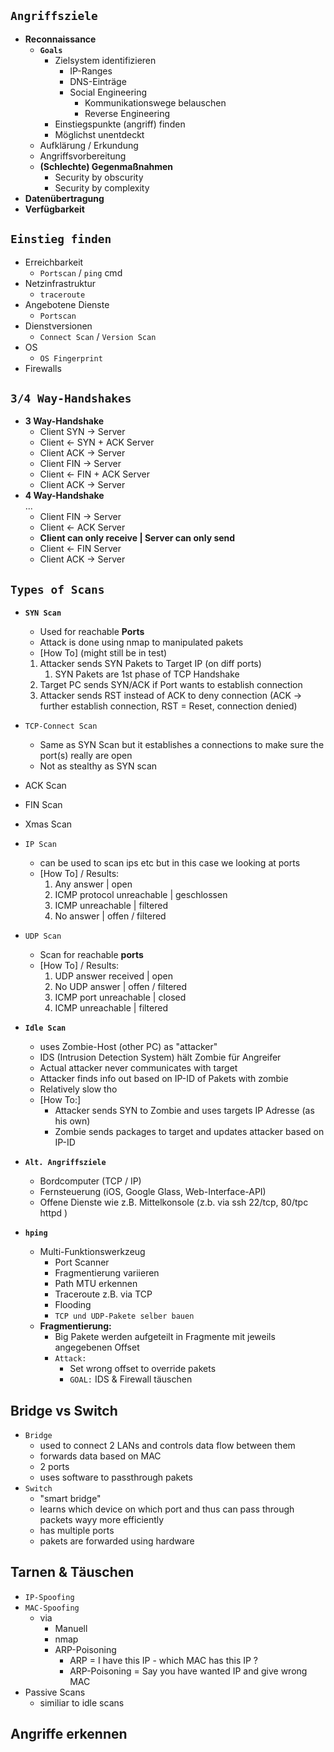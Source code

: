 ## **`Angriffsziele`**
- **Reconnaissance**
  - **`Goals`**
    - Zielsystem identifizieren
      - IP-Ranges
      - DNS-Einträge
      - Social Engineering
        - Kommunikationswege belauschen
        - Reverse Engineering
    - Einstiegspunkte (angriff) finden
    - Möglichst unentdeckt
  - Aufklärung / Erkundung
  - Angriffsvorbereitung
  - **(Schlechte) Gegenmaßnahmen**
    - Security by obscurity
    - Security by complexity
- **Datenübertragung**
- **Verfügbarkeit**

## **`Einstieg finden`**
- Erreichbarkeit
  - `Portscan` / `ping` cmd
- Netzinfrastruktur
  - `traceroute`
- Angebotene Dienste
  - `Portscan`
- Dienstversionen
  - `Connect Scan` / `Version Scan`
- OS
  - `OS Fingerprint`
- Firewalls

## **`3/4 Way-Handshakes`**
- **3 Way-Handshake**
  - Client SYN -> Server
  - Client <- SYN + ACK Server
  - Client ACK -> Server
  - Client FIN -> Server
  - Client <- FIN + ACK Server
  - Client ACK -> Server
- **4 Way-Handshake**\
  ...
  - Client FIN -> Server
  - Client <- ACK Server
  - **Client can only receive | Server can only send**
  - Client <- FIN Server
  - Client ACK -> Server

## **`Types of Scans`**
- **`SYN Scan`** 
  - Used for reachable **Ports**
  - Attack is done using nmap to manipulated pakets
  - [How To] (might still be in test)
  1. Attacker sends SYN Pakets to Target IP (on diff ports)
     1. SYN Pakets are 1st phase of TCP Handshake
  2. Target PC sends SYN/ACK if Port wants to establish connection
  3. Attacker sends RST instead of ACK to deny connection (ACK -> further establish connection, RST = Reset, connection denied)

- `TCP-Connect Scan`
  - Same as SYN Scan but it establishes a connections to make sure the port(s) really are open
  - Not as stealthy as SYN scan
- ACK Scan
- FIN Scan
- Xmas Scan

- `IP Scan`
  - can be used to scan ips etc but in this case we looking at ports
  - [How To] / Results:
    1. Any answer | open
    2. ICMP protocol unreachable | geschlossen
    3. ICMP unreachable | filtered
    4. No answer | offen / filtered

- `UDP Scan`
  - Scan for reachable **ports**
  - [How To] / Results:
    1. UDP answer received | open
    2. No UDP answer | offen / filtered
    3. ICMP port unreachable | closed
    4. ICMP unreachable | filtered

- **`Idle Scan`**
  - uses Zombie-Host (other PC) as "attacker"
  - IDS (Intrusion Detection System) hält Zombie für Angreifer
  - Actual attacker never communicates with target
  - Attacker finds info out based on IP-ID of Pakets with zombie
  - Relatively slow tho
  - [How To:]
    - Attacker sends SYN to Zombie and uses targets IP Adresse (as his own)
    - Zombie sends packages to target and updates attacker based on IP-ID

- **`Alt. Angriffsziele`**
  - Bordcomputer (TCP / IP)
  - Fernsteuerung (iOS, Google Glass, Web-Interface-API)
  - Offene Dienste wie z.B. Mittelkonsole (z.b. via ssh 22/tcp, 80/tpc httpd )

- **`hping`**
  - Multi-Funktionswerkzeug
    - Port Scanner
    - Fragmentierung variieren
    - Path MTU erkennen
    - Traceroute z.B. via TCP
    - Flooding
    - `TCP und UDP-Pakete selber bauen`
  - **Fragmentierung:**
    - Big Pakete werden aufgeteilt in Fragmente mit jeweils angegebenen Offset
    - `Attack:`
      - Set wrong offset to override pakets
      - `GOAL:` IDS & Firewall täuschen

## Bridge vs Switch
- `Bridge`
  - used to connect 2 LANs and controls data flow between them
  - forwards data based on MAC
  - 2 ports
  - uses software to passthrough pakets
- `Switch`
  - "smart bridge"
  - learns which device on which port and thus can pass through packets wayy more efficiently 
  - has multiple ports
  - pakets are forwarded using hardware


## Tarnen & Täuschen
- `IP-Spoofing`
- `MAC-Spoofing`
  - via
    - Manuell
    - nmap
    - ARP-Poisoning
      - ARP = I have this IP - which MAC has this IP ?
      - ARP-Poisoning = Say you have wanted IP and give wrong MAC
- Passive Scans
  - similiar to idle scans  

## Angriffe erkennen